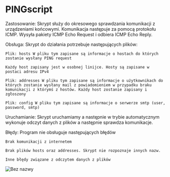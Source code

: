 # PINGscript
Zastosowanie: Skrypt służy do okresowego sprawdzania komunikacji z urządzeniami końcowymi. Komunikacja następuje za pomocą protokołu ICMP. Wysyła pakiety ICMP Echo Request i odbiera ICMP Echo Reply.

 

Obsługa: Skrypt do działania potrzebuje następujących plików: 

    Plik: hosts W pliku tym zapisane są informacje o hostach do których zostanie wysłany PING request

    Każdy host zapisany jest w osobnej linijce. Hosty są zapisane w postaci adresu IPv4

    Plik: addresses W pliku tym zapisane są informacje o użytkownikach do których zostanie wysłany mail z powiadomieniem w przypadku braku komunikacji z którymś z hostów. Każdy host zostanie zapisany i zgłoszony

    Plik: config W pliku tym zapisane są informacje o serwerze smtp (user, password, smtp)

 

Uruchamianie: Skrypt uruchamiamy a następnie w trybie automatycznym wykonuje odczyt danych z plików a następnie sprawdza komunikacje. 

 

Błędy: Program nie obsługuje następujących błędów

    Brak komunikacji z internetem

    Brak plików hosts oraz addresses. Skrypt nie rozpoznaje innych nazw.

    Inne błędy związane z odczytem danych z plików

 ![Bez nazwy](https://github.com/mormych/PINGscript/assets/71809600/06a25fc5-39fe-4339-977e-619cfd30c675)


 
